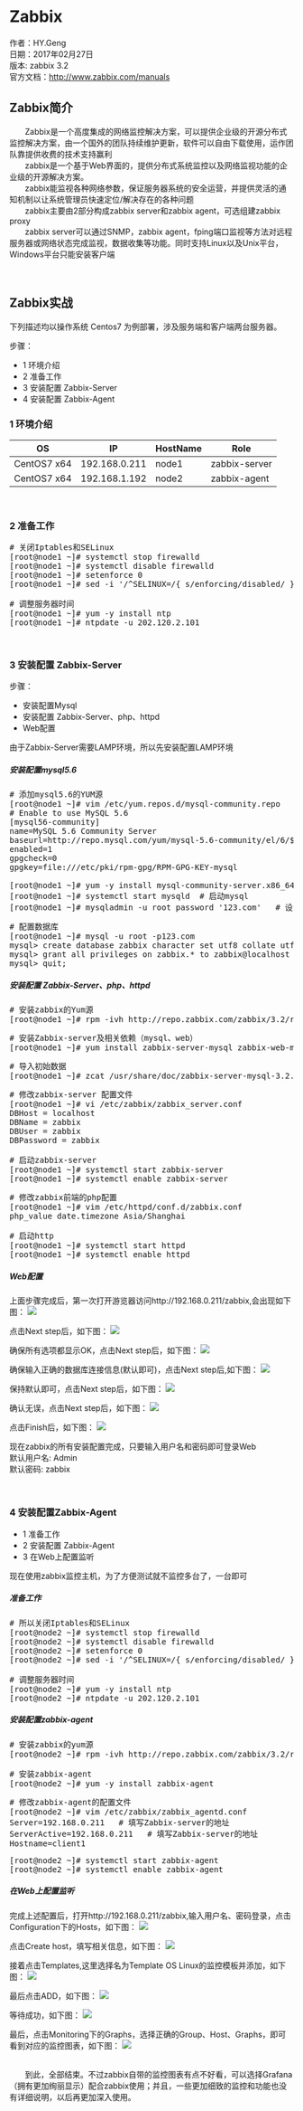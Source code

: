 # Zabbix #
作者：HY.Geng<br />
日期：2017年02月27日<br />
版本: zabbix 3.2<br />
官方文档：<a href="http://www.zabbix.com/manuals">http://www.zabbix.com/manuals</a><br />

## Zabbix简介 ##


&nbsp;&nbsp;&nbsp;&nbsp;&nbsp;&nbsp;&nbsp;Zabbix是一个高度集成的网络监控解决方案，可以提供企业级的开源分布式监控解决方案，由一个国外的团队持续维护更新，软件可以自由下载使用，运作团队靠提供收费的技术支持赢利<br />
&nbsp;&nbsp;&nbsp;&nbsp;&nbsp;&nbsp;&nbsp;zabbix是一个基于Web界面的，提供分布式系统监控以及网络监视功能的企业级的开源解决方案。<br />
&nbsp;&nbsp;&nbsp;&nbsp;&nbsp;&nbsp;&nbsp;zabbix能监视各种网络参数，保证服务器系统的安全运营，并提供灵活的通知机制以让系统管理员快速定位/解决存在的各种问题<br />
&nbsp;&nbsp;&nbsp;&nbsp;&nbsp;&nbsp;&nbsp;zabbix主要由2部分构成zabbix server和zabbix agent，可选组建zabbix proxy<br />
 &nbsp;&nbsp;&nbsp;&nbsp;&nbsp;&nbsp;&nbsp;zabbix server可以通过SNMP，zabbix agent，fping端口监视等方法对远程服务器或网络状态完成监视，数据收集等功能。同时支持Linux以及Unix平台，Windows平台只能安装客户端

<br />

## Zabbix实战 ##

下列描述均以操作系统 Centos7 为例部署，涉及服务端和客户端两台服务器。

步骤：

- 1 环境介绍
- 2 准备工作
- 3 安装配置 Zabbix-Server
- 4 安装配置 Zabbix-Agent

### 1 环境介绍 ###

| OS            | IP            | HostName      | Role |
| ------------- |:-------------:| ------------- | -------- |
| CentOS7 x64 | 192.168.0.211 | node1         | zabbix-server |
| CentOS7 x64 | 192.168.1.192 | node2         | zabbix-agent |

<br />

### 2 准备工作 ###
<pre>
# 关闭Iptables和SELinux
[root@node1 ~]# systemctl stop firewalld
[root@node1 ~]# systemctl disable firewalld
[root@node1 ~]# setenforce 0
[root@node1 ~]# sed -i '/^SELINUX=/{ s/enforcing/disabled/ }' /etc/selinux/config

# 调整服务器时间
[root@node1 ~]# yum -y install ntp
[root@node1 ~]# ntpdate -u 202.120.2.101
</pre>

<br />

### 3 安装配置 Zabbix-Server ###

步骤：

- 安装配置Mysql
- 安装配置 Zabbix-Server、php、httpd
- Web配置

由于Zabbix-Server需要LAMP环境，所以先安装配置LAMP环境

##### 安装配置mysql5.6 #####

<pre>
# 添加mysql5.6的YUM源
[root@node1 ~]# vim /etc/yum.repos.d/mysql-community.repo
# Enable to use MySQL 5.6
[mysql56-community]
name=MySQL 5.6 Community Server
baseurl=http://repo.mysql.com/yum/mysql-5.6-community/el/6/$basearch/
enabled=1
gpgcheck=0
gpgkey=file:///etc/pki/rpm-gpg/RPM-GPG-KEY-mysql

[root@node1 ~]# yum -y install mysql-community-server.x86_64
[root@node1 ~]# systemctl start mysqld  # 启动mysql
[root@node1 ~]# mysqladmin -u root password '123.com'   # 设置mysql密码
</pre>

<pre>
# 配置数据库
[root@node1 ~]# mysql -u root -p123.com
mysql> create database zabbix character set utf8 collate utf8_bin;
mysql> grant all privileges on zabbix.* to zabbix@localhost identified by 'zabbix';
mysql> quit;
</pre>


##### 安装配置 Zabbix-Server、php、httpd #####

<pre>
# 安装zabbix的Yum源
[root@node1 ~]# rpm -ivh http://repo.zabbix.com/zabbix/3.2/rhel/7/x86_64/zabbix-release-3.2-1.el7.noarch.rpm
</pre>

<pre>
# 安装Zabbix-server及相关依赖（mysql、web）
[root@node1 ~]# yum install zabbix-server-mysql zabbix-web-mysql -y
</pre>

<pre>
# 导入初始数据
[root@node1 ~]# zcat /usr/share/doc/zabbix-server-mysql-3.2.*/create.sql.gz | mysql -uzabbix zabbix -pzabbix
</pre>

<pre>
# 修改zabbix-server 配置文件
[root@node1 ~]# vi /etc/zabbix/zabbix_server.conf
DBHost = localhost
DBName = zabbix
DBUser = zabbix
DBPassword = zabbix

# 启动zabbix-server
[root@node1 ~]# systemctl start zabbix-server
[root@node1 ~]# systemctl enable zabbix-server 
</pre>

<pre>
# 修改zabbix前端的php配置
[root@node1 ~]# vim /etc/httpd/conf.d/zabbix.conf
php_value date.timezone Asia/Shanghai

# 启动http
[root@node1 ~]# systemctl start httpd
[root@node1 ~]# systemctl enable httpd
</pre>


##### Web配置 #####

上面步骤完成后，第一次打开游览器访问http://192.168.0.211/zabbix,会出现如下图：
![](http://i.imgur.com/nm225N8.png)

点击Next step后，如下图：
![](http://i.imgur.com/OZnSbS6.png)

确保所有选项都显示OK，点击Next step后，如下图：
![](http://i.imgur.com/Da2lRSd.png)

确保输入正确的数据库连接信息(默认即可)，点击Next step后,如下图：
![](http://i.imgur.com/UMq4GHz.png)

保持默认即可，点击Next step后，如下图：
![](http://i.imgur.com/nUBmJiq.png)

确认无误，点击Next step后，如下图：
![](http://i.imgur.com/ZdrbXZI.png)

点击Finish后，如下图：
![](http://i.imgur.com/WXYWcU9.png)


现在zabbix的所有安装配置完成，只要输入用户名和密码即可登录Web<br />
默认用户名: Admin<br />
默认密码: zabbix

<br />

### 4 安装配置Zabbix-Agent ###

- 1 准备工作
- 2 安装配置 Zabbix-Agent
- 3 在Web上配置监听

现在使用zabbix监控主机，为了方便测试就不监控多台了，一台即可

##### 准备工作 #####
<pre>
# 所以关闭Iptables和SELinux
[root@node2 ~]# systemctl stop firewalld
[root@node2 ~]# systemctl disable firewalld
[root@node2 ~]# setenforce 0
[root@node2 ~]# sed -i '/^SELINUX=/{ s/enforcing/disabled/ }' /etc/selinux/config

# 调整服务器时间
[root@node2 ~]# yum -y install ntp
[root@node2 ~]# ntpdate -u 202.120.2.101
</pre>

##### 安装配置zabbix-agent #####

<pre>
# 安装zabbix的yum源
[root@node2 ~]# rpm -ivh http://repo.zabbix.com/zabbix/3.2/rhel/7/x86_64/zabbix-release-3.2-1.el7.noarch.rpm

# 安装zabbix-agent
[root@node2 ~]# yum -y install zabbix-agent
</pre>

<pre>
# 修改zabbix-agent的配置文件
[root@node2 ~]# vim /etc/zabbix/zabbix_agentd.conf
Server=192.168.0.211   # 填写Zabbix-server的地址
ServerActive=192.168.0.211   # 填写Zabbix-server的地址
Hostname=client1
</pre>

<pre>
[root@node2 ~]# systemctl start zabbix-agent
[root@node2 ~]# systemctl enable zabbix-agent
</pre>

##### 在Web上配置监听 #####

完成上述配置后，打开http://192.168.0.211/zabbix,输入用户名、密码登录，点击Configuration下的Hosts，如下图：
![](http://i.imgur.com/Xs53HLD.png)

点击Create host，填写相关信息，如下图：
![](http://i.imgur.com/C1o1LHW.png)

接着点击Templates,这里选择名为Template OS Linux的监控模板并添加，如下图：
![](http://i.imgur.com/BszrtmJ.png)

最后点击ADD，如下图：
![](http://i.imgur.com/ToNWsMI.png)

等待成功，如下图：
![](http://i.imgur.com/GhTlx07.png)

最后，点击Monitoring下的Graphs，选择正确的Group、Host、Graphs，即可看到对应的监控图表，如下图：
![](http://i.imgur.com/yJnaDZB.png)


<br />
&nbsp;&nbsp;&nbsp;&nbsp;&nbsp;&nbsp;&nbsp;到此，全部结束。不过zabbix自带的监控图表有点不好看，可以选择Grafana（拥有更加绚丽显示）配合zabbix使用；并且，一些更加细致的监控和功能也没有详细说明，以后再更加深入使用。
